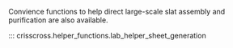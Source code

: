 Convience functions to help direct large-scale slat assembly and purification are also available.

::: crisscross.helper_functions.lab_helper_sheet_generation
